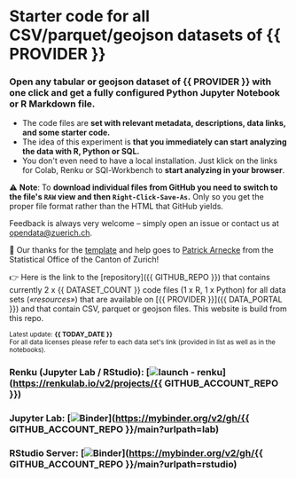 # Starter code for all CSV/parquet/geojson datasets of {{ PROVIDER }}

### Open any tabular or geojson dataset of **{{ PROVIDER }}** with one click and **get a fully configured Python Jupyter Notebook or R Markdown file**. 

- The code files are **set with relevant metadata, descriptions, data links, and some starter code.** 
- The idea of this experiment is **that you immediately can start analyzing the data with R, Python or SQL.** 
- You don't even need to have a local installation. Just klick on the links for Colab, Renku or SQl-Workbench to **start analyzing in your browser**.

⚠️ **Note**: To **download individual files from GitHub you need to switch to the file's `RAW` view and then `Right-Click-Save-As`.** Only so you get the proper file format rather than the HTML that GitHub yields.

Feedback is always very welcome – simply open an issue or contact us at [opendata@zuerich.ch](mailto://opendata@zuerich.ch).

🌻 Our thanks for the [template](https://github.com/rnckp/starter-code-opendataswiss-gh) and help goes to [Patrick Arnecke](https://github.com/rnckp) from the Statistical Office of the Canton of Zurich!

👉 Here is the link to the [repository]({{ GITHUB_REPO }}) that contains currently 2 x {{ DATASET_COUNT }} code files (1 x R, 1 x Python) for all data sets (*«resources»*) that are available on [{{ PROVIDER }}]({{ DATA_PORTAL }}) and that contain  CSV, parquet or geojson files. This website is build from this repo.

<sub>Latest update: **{{ TODAY_DATE }}**</sub><br>
<sub>For all data licenses please refer to each data set's link (provided in list as well as in the notebooks).</sub>

### Renku (Jupyter Lab / RStudio): [![launch - renku](https://renkulab.io/renku-badge.svg)](https://renkulab.io/v2/projects/{{ GITHUB_ACCOUNT_REPO }})
### Jupyter Lab: [![Binder](https://mybinder.org/badge_logo.svg)](https://mybinder.org/v2/gh/{{ GITHUB_ACCOUNT_REPO }}/main?urlpath=lab)
### RStudio Server: [![Binder](https://mybinder.org/badge_logo.svg)](https://mybinder.org/v2/gh/{{ GITHUB_ACCOUNT_REPO }}/main?urlpath=rstudio)


